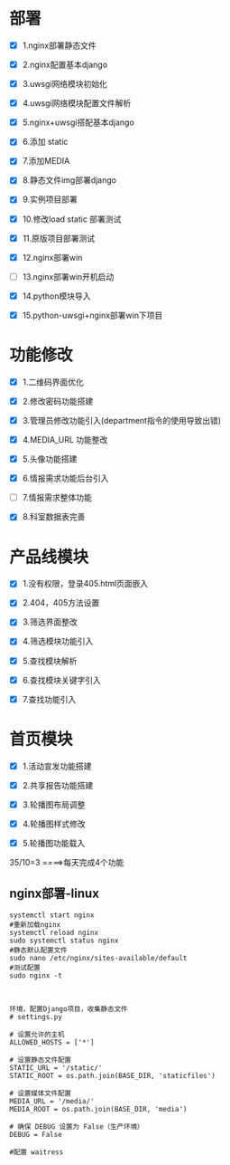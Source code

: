 # 部署

- [x] 1.nginx部署静态文件
- [x] 2.nginx配置基本django
- [x] 3.uwsgi网络模块初始化
- [x] 4.uwsgi网络模块配置文件解析
- [x] 5.nginx+uwsgi搭配基本django
- [x] 6.添加 static
- [x] 7.添加MEDIA
- [x] 8.静态文件img部署django
- [x] 9.实例项目部署
- [x] 10.修改load static 部署测试
- [x] 11.原版项目部署测试
- [x] 12.nginx部署win
- [ ] 13.nginx部署win开机启动
- [x]  14.python模块导入
- [x] 15.python-uwsgi+nginx部署win下项目





# 功能修改

- [x] 1.二维码界面优化
- [x] 2.修改密码功能搭建
- [x] 3.管理员修改功能引入(department指令的使用导致出错)
- [x] 4.MEDIA_URL 功能整改
- [x] 5.头像功能搭建
- [x] 6.情报需求功能后台引入
- [ ] 7.情报需求整体功能
- [x] 8.科室数据表完善   



# 产品线模块

- [x] 1.没有权限，登录405.html页面嵌入
- [x] 2.404，405方法设置
- [x] 3.筛选界面整改
- [x] 4.筛选模块功能引入
- [x] 5.查找模块解析
- [x] 6.查找模块关键字引入
- [x] 7.查找功能引入





# 首页模块



- [x] 1.活动宣发功能搭建
- [x] 2.共享报告功能搭建
- [x] 3.轮播图布局调整
- [x] 4.轮播图样式修改
- [x] 5.轮播图功能载入



35/10=3 ====>每天完成4个功能







## nginx部署-linux



```shell
systemctl start nginx
#重新加载nginx
systemctl reload nginx
sudo systemctl status nginx
#静态默认配置文件
sudo nano /etc/nginx/sites-available/default
#测试配置
sudo nginx -t



环境，配置Django项目，收集静态文件
# settings.py  

# 设置允许的主机  
ALLOWED_HOSTS = ['*']  

# 设置静态文件配置  
STATIC_URL = '/static/'  
STATIC_ROOT = os.path.join(BASE_DIR, 'staticfiles')  

# 设置媒体文件配置  
MEDIA_URL = '/media/'  
MEDIA_ROOT = os.path.join(BASE_DIR, 'media')  

# 确保 DEBUG 设置为 False（生产环境）  
DEBUG = False

#配置	waitress

```



